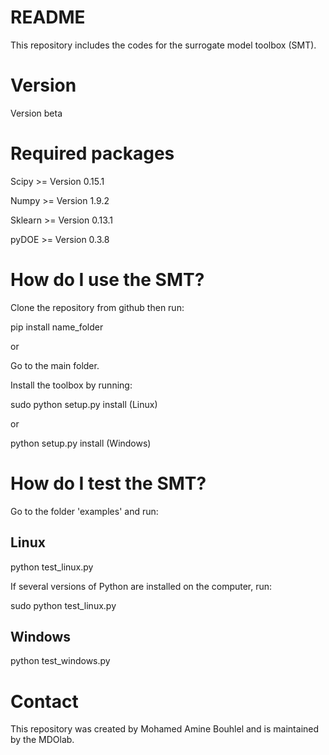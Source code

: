 # README
This repository includes the codes for the surrogate model toolbox (SMT).

# Version
Version beta

# Required packages
Scipy    >= Version 0.15.1

Numpy    >= Version 1.9.2

Sklearn  >= Version 0.13.1

pyDOE >= Version 0.3.8

# How do I use the SMT?
Clone the repository from github then run:

pip install name_folder

or

Go to the main folder.

Install the toolbox by running:

sudo python setup.py install        (Linux)

or 

python setup.py install             (Windows)

# How do I test the SMT?

Go to the folder 'examples' and run:

## Linux
python test_linux.py

If several versions of Python are installed on the computer, run: 

sudo python test_linux.py

## Windows
python test_windows.py

# Contact
This repository was created by Mohamed Amine Bouhlel and is maintained by the MDOlab.
